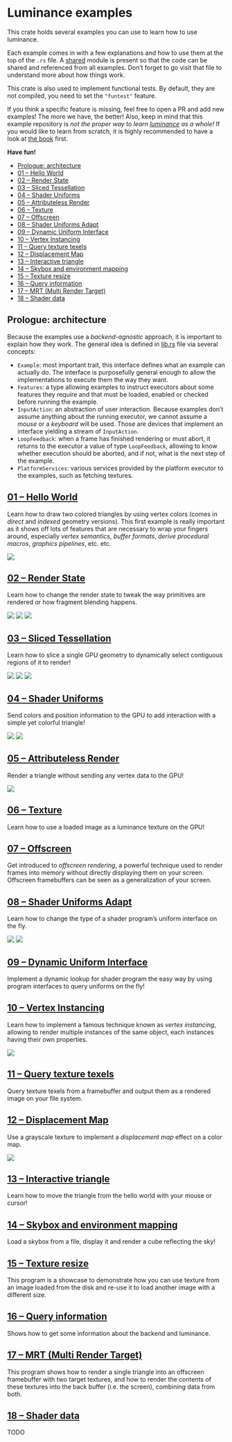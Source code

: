 # Luminance examples

This crate holds several examples you can use to learn how to use luminance.

Each example comes in with a few explanations and how to use them at the top of the `.rs` file.
A [shared](./src/shared.rs) module is present so that the code can be shared and referenced from
all examples. Don’t forget to go visit that file to understand more about how things work.

This crate is also used to implement functional tests. By default, they are not compiled, you need
to set the `"funtest"` feature.

If you think a specific feature is missing, feel free to open a PR and add new examples! The more
we have, the better! Also, keep in mind that this example repository is _not the proper way to
learn [luminance] as a whole!_ If you would like to learn from scratch, it is highly recommended to
have a look at [the book] first.

**Have fun!**

* [Prologue: architecture](#prologue-architecture)
* [01 – Hello World](#01--hello-world)
* [02 – Render State](#02--render-state)
* [03 – Sliced Tessellation](#03--sliced-tessellation)
* [04 – Shader Uniforms](#04--shader-uniforms)
* [05 – Attributeless Render](#05--attributeless-render)
* [06 – Texture](#06--texture)
* [07 – Offscreen](#07--offscreen)
* [08 – Shader Uniforms Adapt](#08--shader-uniforms-adapt)
* [09 – Dynamic Uniform Interface](#09--dynamic-uniform-interface)
* [10 – Vertex Instancing](#10--vertex-instancing)
* [11 – Query texture texels](#11--query-texture-texels)
* [12 – Displacement Map](#12--displacement-map)
* [13 – Interactive triangle](#13--interactive-triangle)
* [14 – Skybox and environment mapping](#14--skybox-and-environment-mapping)
* [15 – Texture resize](#15--texture-resize)
* [16 – Query information](#16--query-information)
* [17 – MRT (Multi Render Target)](#17--mrt-multi-render-target)
* [18 – Shader data](#18--shader-data)

## Prologue: architecture

Because the examples use a _backend-agnostic_ approach, it is important to explain how they work. The general idea is
defined in [lib.rs](./src/lib.rs) file via several concepts:

- `Example`: most important trait, this interface defines what an example can actually do. The interface is
  purposefully general enough to allow the implementations  to execute them the way they want.
- `Features`: a type allowing examples to instruct executors about some features they require and that must be loaded,
  enabled or checked before running the example.
- `InputAction`: an abstraction of user interaction. Because examples don’t assume anything about the running
  executor, we cannot assume a _mouse_ or a _keyboard_ will be used. Those are devices that implement an interface
  yielding a stream of `InputAction`.
- `LoopFeedback`: when a frame has finished rendering or must abort, it returns to the executor a value of type
  `LoopFeedback`, allowing to know whether execution should be aborted, and if not, what is the next step of the
  example.
- `PlatformServices`: various services provided by the platform executor to the examples, such as fetching textures.

## [01 – Hello World](./src/hello_world.rs)

Learn how to draw two colored triangles by using vertex colors (comes in *direct* and *indexed*
geometry versions). This first example is really important as it shows off lots of features that
are necessary to wrap your fingers around, especially _vertex semantics_, _buffer formats_, _derive
procedural macros_, _graphics pipelines_, etc. etc.

![](../../docs/imgs/01-screenshot.png)

## [02 – Render State](./src/render_state.rs)

Learn how to change the render state to tweak the way primitives are rendered or how fragment
blending happens.

![](../../docs/imgs/02-screenshot.png)
![](../../docs/imgs/02-screenshot-alt.png)
![](../../docs/imgs/02-screenshot-alt2.png)

## [03 – Sliced Tessellation](./src/sliced_tess.rs)

Learn how to slice a single GPU geometry to dynamically select contiguous regions of it to render!

![](../../docs/imgs/03-screenshot.png)
![](../../docs/imgs/03-screenshot-alt.png)
![](../../docs/imgs/03-screenshot-alt2.png)

## [04 – Shader Uniforms](./src/shader_uniforms.rs)

Send colors and position information to the GPU to add interaction with a simple yet colorful
triangle!

![](../../docs/imgs/04-screenshot.png)
![](../../docs/imgs/04-screenshot-alt.png)

## [05 – Attributeless Render](./src/attributeless.rs)

Render a triangle without sending any vertex data to the GPU!

![](../../docs/imgs/05-screenshot.png)

## [06 – Texture](./src/texture.rs)

Learn how to use a loaded image as a luminance texture on the GPU!

## [07 – Offscreen](./src/offscreen.rs)

Get introduced to *offscreen rendering*, a powerful technique used to render frames into memory
without directly displaying them on your screen. Offscreen framebuffers can be seen as a
generalization of your screen.

## [08 – Shader Uniforms Adapt](./src/shader_uniforms_adapt.rs)

Learn how to change the type of a shader program’s uniform interface on the fly.

![](../../docs/imgs/08-screenshot.png)
![](../../docs/imgs/08-screenshot-alt.png)

## [09 – Dynamic Uniform Interface](./src/dynamic_uniform_interface.rs)

Implement a dynamic lookup for shader program the easy way by using program interfaces to query
uniforms on the fly!

## [10 – Vertex Instancing](./src/vertex_instancing.rs)

Learn how to implement a famous technique known as _vertex instancing_, allowing to render multiple
instances of the same object, each instances having their own properties.

![](../../docs/imgs/10-screenshot.png)

## [11 – Query texture texels](./src/query_texture_texels.rs)

Query texture texels from a framebuffer and output them as a rendered image on your file system.

## [12 – Displacement Map](./src/displacement_map.rs)

Use a grayscale texture to implement a _displacement map_ effect on a color map.

![](../../docs/imgs/displacement_map.gif)

## [13 – Interactive triangle](./src/interactive_triangle.rs)

Learn how to move the triangle from the hello world with your mouse or cursor!

## [14 – Skybox and environment mapping](./src/skybox.rs)

Load a skybox from a file, display it and render a cube reflecting the sky!

## [15 – Texture resize](./src/texture_resize.rs)

This program is a showcase to demonstrate how you can use texture from an image loaded from the disk and re-use it to
load another image with a different size.

## [16 – Query information](./src/query_info.rs)

Shows how to get some information about the backend and luminance.

## [17 – MRT (Multi Render Target)](./src/mrt.rs)

This program shows how to render a single triangle into an offscreen framebuffer with two target textures, and how to
render the contents of these textures into the back buffer (i.e. the screen), combining data from both.

## [18 – Shader data](./src/shader_data.rs)

TODO

[luminance]: https://crates.io/crates/luminance
[glutin]: https://crates.io/crates/glutin
[the book]: https://rust-tutorials.github.io/learn-luminance
[wasm]: https://webassembly.org
[cargo-web]: https://crates.io/crates/cargo-web
